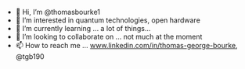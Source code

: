 - 👋 Hi, I’m @thomasbourke1
- 👀 I’m interested in quantum technologies, open hardware
- 🌱 I’m currently learning ... a lot of things...
- 💞️ I’m looking to collaborate on ... not much at the moment
- 📫 How to reach me ... www.linkedin.com/in/thomas-george-bourke, @tgb190

<!---
thomasbourke1/thomasbourke1 is a ✨ special ✨ repository because its `README.md` (this file) appears on your GitHub profile.
You can click the Preview link to take a look at your changes.
--->
